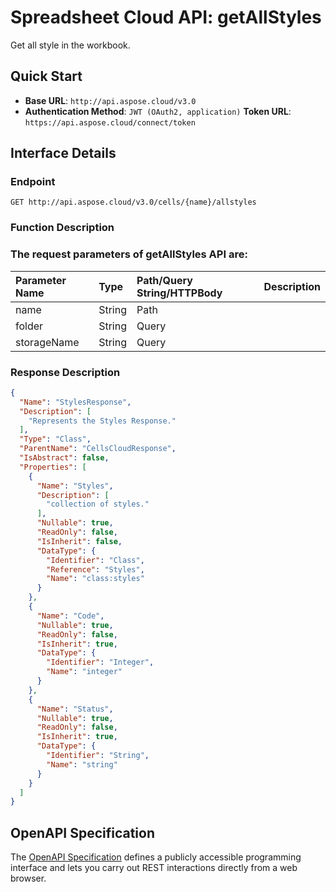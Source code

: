 # **Spreadsheet Cloud API: getAllStyles**

Get all style in the workbook. 


## **Quick Start**

- **Base URL**: `http://api.aspose.cloud/v3.0`
- **Authentication Method**: `JWT (OAuth2, application)`  **Token URL**: `https://api.aspose.cloud/connect/token`
## **Interface Details**

### **Endpoint** 

```
GET http://api.aspose.cloud/v3.0/cells/{name}/allstyles
```
### **Function Description**

### The request parameters of **getAllStyles** API are: 

| Parameter Name | Type | Path/Query String/HTTPBody | Description | 
| :- | :- | :- |:- | 
|name|String|Path||
|folder|String|Query||
|storageName|String|Query||

### **Response Description**
```json
{
  "Name": "StylesResponse",
  "Description": [
    "Represents the Styles Response."
  ],
  "Type": "Class",
  "ParentName": "CellsCloudResponse",
  "IsAbstract": false,
  "Properties": [
    {
      "Name": "Styles",
      "Description": [
        "collection of styles."
      ],
      "Nullable": true,
      "ReadOnly": false,
      "IsInherit": false,
      "DataType": {
        "Identifier": "Class",
        "Reference": "Styles",
        "Name": "class:styles"
      }
    },
    {
      "Name": "Code",
      "Nullable": true,
      "ReadOnly": false,
      "IsInherit": true,
      "DataType": {
        "Identifier": "Integer",
        "Name": "integer"
      }
    },
    {
      "Name": "Status",
      "Nullable": true,
      "ReadOnly": false,
      "IsInherit": true,
      "DataType": {
        "Identifier": "String",
        "Name": "string"
      }
    }
  ]
}
```


## OpenAPI Specification

The [OpenAPI Specification](https://reference.aspose.cloud/cells/#/WorkbookController/GetAllStyles) defines a publicly accessible programming interface and lets you carry out REST interactions directly from a web browser.

